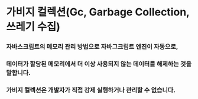 # 가비지 컬렉션(Gc, Garbage Collection, 쓰레기 수집)

### 자바스크립트의 메모리 관리 방법으로 자바그크립트 엔진이 자동으로,

### 데이터가 할당된 메모리에서 더 이상 사용되지 않는 데이터를 해제하는 것을 말합니다.

### 가비지 컬렉션은 개발자가 직접 강제 실행하거나 관리할 수 없습니다.
